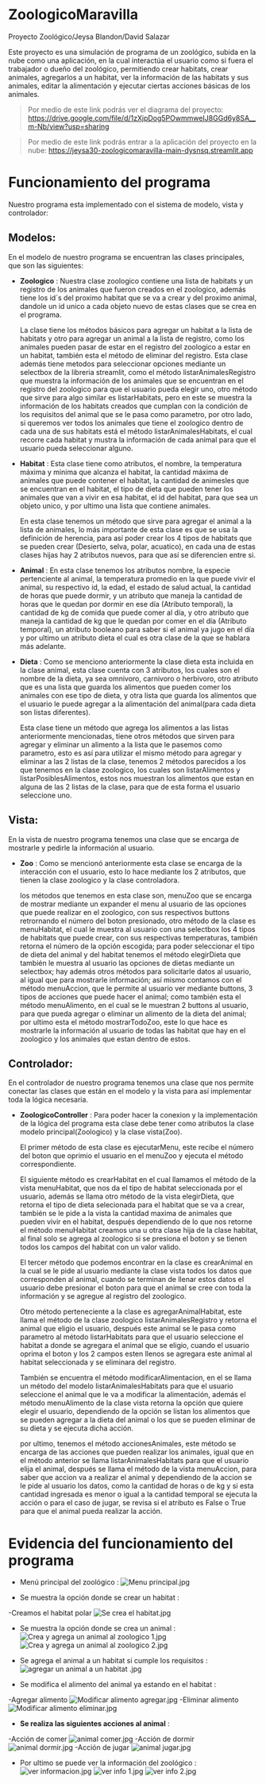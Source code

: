 # ZoologicoMaravilla
Proyecto Zoológico/Jeysa Blandon/David Salazar

Este proyecto es una simulación de programa de un zoológico, subida en la nube como una aplicación, en la cual 
interactúa el usuario como si fuera el trabajador o dueño del zoológico, permitiendo crear 
habitats, crear animales, agregarlos a un habitat, ver la información de las habitats y sus 
animales, editar la alimentación y ejecutar ciertas acciones básicas de los animales.

>Por medio de este link podrás ver el diagrama del proyecto:
> https://drive.google.com/file/d/1zXjpDog5POwmmweIJ8GGd6y8SA__m-Nb/view?usp=sharing

>Por medio de este link podrás entrar a la aplicación del proyecto en la nube:
> https://jeysa30-zoologicomaravilla-main-dysnsq.streamlit.app


# Funcionamiento del programa
Nuestro programa esta implementado con el sistema de modelo, vista y controlador:

## Modelos:
En el modelo de nuestro programa se encuentran las clases principales, que son las siguientes:

* __Zoologico__
: Nuestra clase zoologico contiene una lista de habitats y un registro de los animales que
  fueron creados en el zoologico, además tiene los id´s del proximo habitat que se va a crear
  y del proximo animal, dandole un id unico a cada objeto nuevo de estas clases que se crea 
  en el programa.  
 

  La clase tiene los métodos básicos para agregar un habitat a la lista de habitats y otro para
  agregar un animal a la lista de registro, como los animales pueden pasar de estar en el 
  registro del zoologico a estar en un habitat, también esta el método de eliminar del registro.
  Esta clase además tiene metodos para seleccionar opciones mediante un selectbox de la
  libreria streamlit, como el método listarAnimalesRegistro que muestra la información de los 
  animales que se encuentran en el registro del zoologico para que el usuario pueda elegir uno,
  otro método que sirve para algo similar es listarHabitats, pero en este se muestra la
  información de los habitats creados que cumplan con la condición de los requisitos del animal
  que se le pasa como parametro, por otro lado, si queremos ver todos los animales que tiene el
  zoologico dentro de cada una de sus habitats está el método listarAnimalesHabitats, el cual
  recorre cada habitat y mustra la información de cada animal para que el usuario pueda
  seleccionar alguno.


* __Habitat__
: Esta clase tiene como atributos, el nombre, la temperatura máxima y minima 
  que alcanza el habitat, la cantidad máxima de animales que puede contener el habitat, la
  cantidad de animesles que se encuentran en el habitat, el tipo de dieta que pueden tener los
  animales que van a vivir en esa habitat, el id del habitat, para que sea un objeto unico, y 
  por ultimo una lista que contiene animales.  
 

  En esta clase tenemos un método que sirve para agregar el animal a la lista de animales, lo
  más importante de esta clase es que se usa la definición de herencia, para así poder crear
  los 4 tipos de habitats que se pueden crear (Desierto, selva, polar, acuatico), en cada una
  de estas clases hijas hay 2 atributos nuevos, para que así se diferencien entre si.

* __Animal__
: En esta clase tenemos los atributos nombre, la especie pertenciente al animal, la temperatura
  promedio en la que puede vivir el animal, su respectivo id, la edad, el estado de salud actual,
  la cantidad de horas que puede dormir, y un atributo que maneja la cantidad de horas que le 
  quedan por dormir en ese día (Atributo temporal), la cantidad de kg de comida que puede comer 
  al día, y otro atributo que maneja la cantidad de kg que le quedan por comer en el día 
  (Atributo temporal), un atributo booleano para saber si el animal ya jugo en el día y por 
  ultimo un atributo dieta el cual es otra clase de la que se hablara más adelante.

* __Dieta__
: Como se menciono anteriormente la clase dieta esta incluida en la clase animal, esta clase 
  cuenta con 3 atributos, los cuales son el nombre de la dieta, ya sea omnivoro, carnivoro o 
  herbivoro, otro atributo que es una lista que guarda los alimentos que pueden comer los animales
  con ese tipo de dieta, y otra lista que guarda los alimentos que el usuario le puede agregar a 
  la alimentación del animal(para cada dieta son listas diferentes).  
 

  Esta clase tiene un método que agrega los alimentos a las listas anteriormente mencionadas,
  tiene otros métodos que sirven para agregar y eliminar un alimento a 
  la lista que le pasemos como parametro, esto es así para utilizar el mismo método para agregar
  y eliminar a las 2 listas de la clase, tenemos 2 métodos parecidos a los que tenemos en la clase
  zoologico, los cuales son listarAlimentos y listarPosiblesAlimentos, estos nos muestran los
  alimentos que estan en alguna de las 2 listas de la clase, para que de esta forma el usuario 
  seleccione uno.

## Vista:
En la vista de nuestro programa tenemos una clase que se encarga de mostrarle y pedirle la
información al usuario.

* __Zoo__
: Como se mencionó anteriormente esta clase se encarga de la interacción con el usuario, esto lo
  hace mediante los 2 atributos, que tienen la clase zoologico y la clase controladora.  
 

  los métodos que tenemos en esta clase son, menuZoo que se encarga de mostrar mediante un 
  expander el menu al usuario de las opciones que puede realizar en el zoologico, con sus 
  respectivos buttons retrornando el número del boton presionado, otro método de la clase es 
  menuHabitat, el cual le muestra al usuario con una selectbox los 4 tipos de habitats que puede
  crear, con sus respectivas temperaturas, también retorna el número de la opción escogida;
  para poder seleccionar el tipo de dieta del animal y del habitat tenemos el método elegirDieta
  que también le muestra al usuario las opciones de dietas mediante un selectbox; hay además otros
  métodos para solicitarle datos al usuario, al igual que para mostrarle información; así mismo
  contamos con el método menuAccion, que le permite al usuario ver mediante buttons, 3 tipos de 
  acciones que puede hacer el animal; como también esta el método menuAlimento, en el cual se le
  muestran 2 buttons al usuario, para que pueda agregar o eliminar un alimento de la dieta del
  animal; por ultimo esta el método mostrarTodoZoo, este lo que hace es mostrarle la información al
  usuario de todas las habitat que hay en el zoologico y los animales que estan dentro de estos.
  
## Controlador:
En el controlador de nuestro programa tenemos una clase que nos permite conectar las clases que
están en el modelo y la vista para así implementar toda la lógica necesaria.

* __ZoologicoController__
: Para poder hacer la conexion y la implementación de la lógica del programa esta clase debe 
  tener como atributos la clase modelo principal(Zoologico) y la clase vista(Zoo).  


  El primer método de esta clase es ejecutarMenu, este recibe el número del boton que oprimio
  el usuario en el menuZoo y ejecuta el método correspondiente.  


  El siguiente método es crearHabitat en el cual llamamos el método de la vista menuHabitat, que
  nos da el tipo de habitat seleccionada por el usuario, además se llama otro método de la vista
  elegirDieta, que retorna el tipo de dieta selecionada para el habitat que se va a crear, también
  se le pide a la vista la cantidad maxima de animales que pueden vivir en el habitat, después 
  dependiendo de lo que nos retorne el método menuHabitat creamos una u otra clase hija de la 
  clase habitat, al final solo se agrega al zoologico si se presiona el boton y se tienen todos
  los campos del habitat con un valor valido.  


  El tercer método que podemos encontrar en la clase es crearAnimal en la cual se le pide al 
  usuario mediante la clase vista todos los datos que corresponden al animal, cuando se terminan
  de llenar estos datos el usuario debe presionar el boton para que el animal se cree con toda la
  información y se agregue al registro del zoologico.  


  Otro método perteneciente a la clase es agregarAnimalHabitat, este llama el método de la clase
  zoologico listarAnimalesRegistro y retorna el animal que eligio el usuario, después este animal
  se le pasa como parametro al método listarHabitats para que el usuario seleccione el habitat
  a donde se agregara el animal que se eligio, cuando el usuario oprima el boton y los 2 campos 
  esten llenos se agregara este animal al habitat seleccionada y se eliminara del registro.  


  También se encuentra el método modificarAlimentacion, en el se llama un método del modelo 
  listarAnimalesHabitats para que el usuario seleccione el animal que le va a modificar la
  alimentación, además el método menuAlimento de la clase vista retorna la opción que quiere
  elegir el usuario, dependiendo de la opción se listan los alimentos que se pueden agregar a la
  dieta del animal o los que se pueden eliminar de su dieta y se ejecuta dicha acción.  


  por ultimo, tenemos el método accionesAnimales, este método se encarga de las acciones que pueden
  realizar los animales, igual que en el método anterior se llama listarAnimalesHabitats para que
  el usuario elija el animal, después se llama el método de la vista menuAccion, para saber que 
  accion va a realizar el animal y dependiendo de la accion se le pide al usuario los datos, como 
  la cantidad de horas o de kg y si esta cantidad ingresada es menor o igual a la cantidad 
  temporal se ejecuta la acción o para el caso de jugar, se revisa si el atributo es False o True
  para que el animal pueda realizar la acción.

# Evidencia del funcionamiento del programa

* Menú principal del zoológico
: ![Menu principal.jpg](Menu%20principal.jpg)

* Se muestra la opción donde se crear un habitat
:  

-Creamos el habitat polar
![Se crea el habitat.jpg](Se%20crea%20el%20habitat.jpg)

* Se muestra la opción donde se crea un animal
: ![Crea y agrega un animal al zoologico 1.jpg](Crea%20y%20agrega%20un%20animal%20al%20zoologico%201.jpg)
![Crea y agrega un animal al zoologico 2.jpg](Crea%20y%20agrega%20un%20animal%20al%20zoologico%202.jpg)

* Se agrega el animal a un habitat si cumple los requisitos
: ![agregar un animal a un habitat .jpg](agregar%20un%20animal%20a%20un%20habitat%20.jpg)

* Se modifica el alimento del animal ya estando en el habitat
:  
 
-Agregar alimento
![Modificar alimento agregar.jpg](Modificar%20alimento%20agregar.jpg)
-Eliminar alimento
![Modificar alimento eliminar.jpg](Modificar%20alimento%20eliminar.jpg)

* __Se realiza las siguientes acciones al animal__
:  

-Acción de comer
![animal comer.jpg](animal%20comer.jpg)
-Acción de dormir
![animal dormir.jpg](animal%20dormir.jpg)
-Acción de jugar
![animal jugar.jpg](animal%20jugar.jpg)

* Por ultimo se puede ver la información del zoológico
: ![ver informacion.jpg](ver%20informacion.jpg)
![ver info 1.jpg](ver%20info%201.jpg)
![ver info 2.jpg](ver%20info%202.jpg)